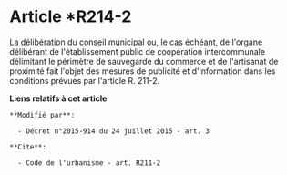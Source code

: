 # Article *R214-2

La délibération du conseil municipal ou, le cas échéant, de l'organe délibérant de l'établissement public de coopération
intercommunale délimitant le périmètre de sauvegarde du commerce et de l'artisanat de proximité fait l'objet des mesures de
publicité et d'information dans les conditions prévues par l'article R. 211-2.

**Liens relatifs à cet article**

	**Modifié par**:

	  - Décret n°2015-914 du 24 juillet 2015 - art. 3

	**Cite**:

	  - Code de l'urbanisme - art. R211-2
